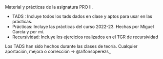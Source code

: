 Material y prácticas de la asignatura PRO II.

  - TADS : Incluye todos los tads dados en clase y aptos para usar en las prácticas.
  - Prácticas: Incluye las prácticas del curso 2022-23. Hechas por Miguel García y por mi.
  - Recursividad: Incluye los ejercicios realizados en el TGR de recursividad

Los TADS han sido hechos durante las clases de teoría. Cualquier aportación, mejora o corrección -> @alfonsoperezs_
